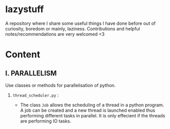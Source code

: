 # lazystuff
A repository where I share some useful things I have done before out of curiosity, boredom or mainly, laziness. Contributions and helpful notes/recommendations are very welcomed <3



# Content 

## I. PARALLELISM 
Use classes or methods for parallelisation of python. 

1. `thread_scheduler.py` : 

    *  The class `Job` allows the scheduling of a thread in a python program. A job can be created and a new thread is launched enabled thus performing different tasks in parallel. It is only effecient if the threads are performing IO tasks. 

